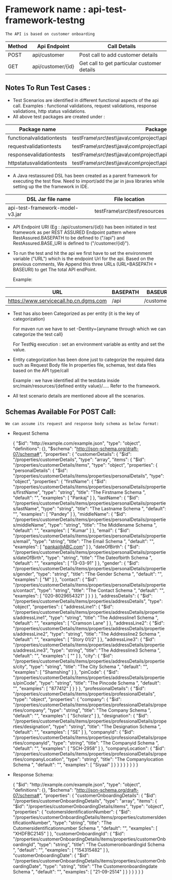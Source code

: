 # Framework name : api-test-framework-testng

	The API is based on customer onboarding

| Method | Api Endpoint | Call Details |
|--------|--------------|--------------|
| POST | api/customer | Post call to add customer details |
| GET | api/customer/{id} | Get call to get particular customer details |

## Notes To Run Test Cases : 

+ Test Scenarios are identified in different functional aspects of the api call.
	Examples : functional validations, request validations, response validations, http status validations.
+ All above test packages are created under : 

|Package name| Package location|
|------------|-----------------|
| functionalvalidationtests | testFrame\src\test\java\com\project\api\testscenarios\functionalvalidationtests |
| requestvalidationtests | testFrame\src\test\java\com\project\api\testscenarios\requestvalidationtests |
| responsevalidationtests | testFrame\src\test\java\com\project\api\testscenarios\responsevalidationtests |
| httpstatusvalidationtests | testFrame\src\test\java\com\project\api\testscenarios\httpstatusvalidationtests |

+ A Java restassured DSL has been created as a parent framework for executing the test flow.
Need to import/add the jar in java libraries while setting up the the framework in IDE.

|DSL Jar file name| File location|
|-----------------|--------------|
| api-test-framework-model-v3.jar | testFrame\src\test\resources |

+ API Endpoint URI (Eg : /api/customers/{id}) has been initiated in test framework as per REST ASSURED Endpoint pattern
where RestAssured.BASEPATH to be defined to ("/api") and RestAssured.BASE_URI is defined to ("/customer/{id}"). 

+ To run the test and hit the api we first have to set the environment variable ("URL") which is the endpoint Url for the api.
Based on the previous comments, We Append this three URLs (URL+BASEPATH + BASEURI) to get The total API endPoint.

	Example: 
	
| URL | BASEPATH | BASEURI |
|-----|----------|---------|
|https://www.servicecall.hp.cn.dgms.com | /api | /customers |

+ Test has also been Categorized as per entity (it is the key of categorization)

	For maven run we have to set -Dentity={anyname through which we can categorize the test call}
	
	For TestNg execution : set an environment variable as entity and set the value.

+ Entity categorization has been done just to categorize the required data such as Request Body file In properties file, schemas, test data files based on the API type/call
	
	Example : we have identified all the testdata inside src/main/resources/{defined entity value}/.....
	Refer to the framework.
	
+ All test scenario details are mentioned above all the scenarios.	  

## Schemas Available For POST Call: 
	
	We can assume its request and response body schema as below format: 

+ Request Schema

	 {
	  "$id": "http://example.com/example.json",
	  "type": "object",
	  "definitions": {},
	  "$schema": "http://json-schema.org/draft-07/schema#",
	  "properties": {
	    "customerDetails": {
	      "$id": "/properties/customerDetails",
	      "type": "array",
	      "items": {
	        "$id": "/properties/customerDetails/items",
	        "type": "object",
	        "properties": {
	          "personalDetails": {
	            "$id": "/properties/customerDetails/items/properties/personalDetails",
	            "type": "object",
	            "properties": {
	              "firstName": {
	                "$id": "/properties/customerDetails/items/properties/personalDetails/properties/firstName",
	                "type": "string",
	                "title": "The Firstname Schema ",
	                "default": "",
	                "examples": [
	                  "Pankaj"
	                ]
	              },
	              "lastName": {
	                "$id": "/properties/customerDetails/items/properties/personalDetails/properties/lastName",
	                "type": "string",
	                "title": "The Lastname Schema ",
	                "default": "",
	                "examples": [
	                  "Pandey"
	                ]
	              },
	              "middleName": {
	                "$id": "/properties/customerDetails/items/properties/personalDetails/properties/middleName",
	                "type": "string",
	                "title": "The Middlename Schema ",
	                "default": "",
	                "examples": [
	                  "Kumar"
	                ]
	              },
	              "email": {
	                "$id": "/properties/customerDetails/items/properties/personalDetails/properties/email",
	                "type": "string",
	                "title": "The Email Schema ",
	                "default": "",
	                "examples": [
	                  "pankaj@ABC.com"
	                ]
	              },
	              "dateOfBirth": {
	                "$id": "/properties/customerDetails/items/properties/personalDetails/properties/dateOfBirth",
	                "type": "string",
	                "title": "The Dateofbirth Schema ",
	                "default": "",
	                "examples": [
	                  "13-03-91"
	                ]
	              },
	              "gender": {
	                "$id": "/properties/customerDetails/items/properties/personalDetails/properties/gender",
	                "type": "string",
	                "title": "The Gender Schema ",
	                "default": "",
	                "examples": [
	                  "M"
	                ]
	              },
	              "contact": {
	                "$id": "/properties/customerDetails/items/properties/personalDetails/properties/contact",
	                "type": "string",
	                "title": "The Contact Schema ",
	                "default": "",
	                "examples": [
	                  "020-8029654321"
	                ]
	              }
	            }
	          },
	          "addressDetails": {
	            "$id": "/properties/customerDetails/items/properties/addressDetails",
	            "type": "object",
	            "properties": {
	              "addressLine1": {
	                "$id": "/properties/customerDetails/items/properties/addressDetails/properties/addressLine1",
	                "type": "string",
	                "title": "The Addressline1 Schema ",
	                "default": "",
	                "examples": [
	                  "Cramson Lane"
	                ]
	              },
	              "addressLine2": {
	                "$id": "/properties/customerDetails/items/properties/addressDetails/properties/addressLine2",
	                "type": "string",
	                "title": "The Addressline2 Schema ",
	                "default": "",
	                "examples": [
	                  "Story 01/2"
	                ]
	              },
	              "addressLine3": {
	                "$id": "/properties/customerDetails/items/properties/addressDetails/properties/addressLine3",
	                "type": "string",
	                "title": "The Addressline3 Schema ",
	                "default": "",
	                "examples": [
	                  ""
	                ]
	              },
	              "city": {
	                "$id": "/properties/customerDetails/items/properties/addressDetails/properties/city",
	                "type": "string",
	                "title": "The City Schema ",
	                "default": "",
	                "examples": [
	                  "Shamshing"
	                ]
	              },
	              "pinCode": {
	                "$id": "/properties/customerDetails/items/properties/addressDetails/properties/pinCode",
	                "type": "string",
	                "title": "The Pincode Schema ",
	                "default": "",
	                "examples": [
	                  "877412"
	                ]
	              }
	            }
	          },
	          "professionalDetails": {
	            "$id": "/properties/customerDetails/items/properties/professionalDetails",
	            "type": "object",
	            "properties": {
	              "company": {
	                "$id": "/properties/customerDetails/items/properties/professionalDetails/properties/company",
	                "type": "string",
	                "title": "The Company Schema ",
	                "default": "",
	                "examples": [
	                  "Scholarz"
	                ]
	              },
	              "designation": {
	                "$id": "/properties/customerDetails/items/properties/professionalDetails/properties/designation",
	                "type": "string",
	                "title": "The Designation Schema ",
	                "default": "",
	                "examples": [
	                  "SE"
	                ]
	              },
	              "companyId": {
	                "$id": "/properties/customerDetails/items/properties/professionalDetails/properties/companyId",
	                "type": "string",
	                "title": "The Companyid Schema ",
	                "default": "",
	                "examples": [
	                  "SCH-2958"
	                ]
	              },
	              "companyLocation": {
	                "$id": "/properties/customerDetails/items/properties/professionalDetails/properties/companyLocation",
	                "type": "string",
	                "title": "The Companylocation Schema ",
	                "default": "",
	                "examples": [
	                  "Siyaal"
	                ]
	              }
	            }
	          }
	        }
	      }
	    }
	  }
	}


+ Response Schema: 

	{
	  "$id": "http://example.com/example.json",
	  "type": "object",
	  "definitions": {},
	  "$schema": "http://json-schema.org/draft-07/schema#",
	  "properties": {
	    "customerOnboardingDetails": {
	      "$id": "/properties/customerOnboardingDetails",
	      "type": "array",
	      "items": {
	        "$id": "/properties/customerOnboardingDetails/items",
	        "type": "object",
	        "properties": {
	          "cutomersIdentificationNumber": {
	            "$id": "/properties/customerOnboardingDetails/items/properties/cutomersIdentificationNumber",
	            "type": "string",
	            "title": "The Cutomersidentificationnumber Schema ",
	            "default": "",
	            "examples": [
	              "XHDFBC2145"
	            ]
	          },
	          "customerOnboardingId": {
	            "$id": "/properties/customerOnboardingDetails/items/properties/customerOnboardingId",
	            "type": "string",
	            "title": "The Customeronboardingid Schema ",
	            "default": "",
	            "examples": [
	              "154315482"
	            ]
	          },
	          "customerOnboardingDate": {
	            "$id": "/properties/customerOnboardingDetails/items/properties/customerOnboardingDate",
	            "type": "string",
	            "title": "The Customeronboardingdate Schema ",
	            "default": "",
	            "examples": [
	              "21-09-2514"
	            ]
	          }
	        }
	      }
	    }
	  }
	}

